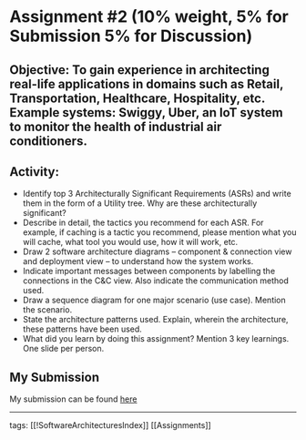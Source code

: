 # Assignment #2 (10% weight, 5% for Submission 5% for Discussion)

## Objective: To gain experience in architecting real-life applications in domains such as Retail, Transportation, Healthcare, Hospitality, etc. Example systems: Swiggy, Uber, an IoT system to monitor the health of industrial air conditioners.

## Activity:

- Identify top 3 Architecturally Significant Requirements (ASRs) and write them in the form of a Utility tree. Why are these architecturally significant?
- Describe in detail, the tactics you recommend for each ASR. For example, if caching is a tactic you recommend, please mention what you will cache, what tool you would use, how it will work, etc.
- Draw 2 software architecture diagrams – component & connection view and deployment view – to understand how the system works.
- Indicate important messages between components by labelling the connections in the C&C view. Also indicate the communication method used.
- Draw a sequence diagram for one major scenario (use case). Mention the scenario.
- State the architecture patterns used. Explain, wherein the architecture, these patterns have been used.
- What did you learn by doing this assignment? Mention 3 key learnings. One slide per person.

## My Submission
My submission can be found [here](https://github.com/Akhilsudh/BITS-Assignment/blob/master/Semester%202/Software%20Architecture/Assignment%202/SA-Assignment-2021MT12054.pdf)

---
tags: [[!SoftwareArchitecturesIndex]] [[Assignments]]